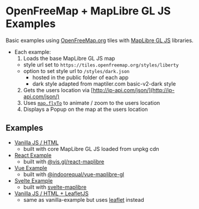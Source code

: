 # OpenFreeMap + MapLibre GL JS Examples

Basic examples using [OpenFreeMap.org](https://openfreemap.org/) tiles with [MapLibre GL JS](https://maplibre.org/maplibre-gl-js/docs/) libraries.

* Each example:
  1. Loads the base MapLibre GL JS map
    * style url set to `https://tiles.openfreemap.org/styles/liberty`
    * option to set style url to `/styles/dark.json`
      * hosted in the public folder of each app
      * dark style adapted from maptiler.com basic-v2-dark style
  2. Gets the users location via [http://ip-api.com/json/](http://ip-api.com/json/)
  3. Uses [`map.flyTo`](https://maplibre.org/maplibre-gl-js/docs/API/classes/Map/#flyto) to animate / zoom to the users location
  4. Displays a Popup on the map at the users location

## Examples

* [Vanilla JS / HTML](./vanilla-example/)
  * built with core MapLibre GL JS loaded from unpkg cdn
* [React Example](./react-example/)
  * built with [@vis.gl/react-maplibre](https://visgl.github.io/react-maplibre/)
* [Vue Example](./vue-example/)
  * built with [@indoorequal/vue-maplibre-gl](https://indoorequal.github.io/vue-maplibre-gl/)
* [Svelte Example](./svelte-example/)
  * built with [svelte-maplibre](https://github.com/dimfeld/svelte-maplibre)
* [Vanilla JS / HTML + LeafletJS](./vanilla-leaflet-example/)
  * same as vanilla-example but uses [leaflet](https://leafletjs.com/) instead